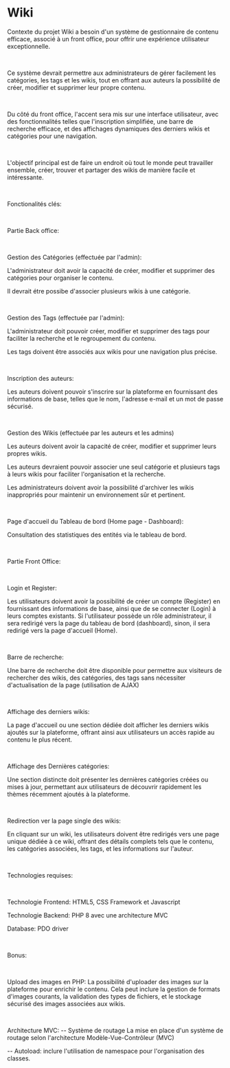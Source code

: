 # Wiki
Contexte du projet
Wiki a besoin d'un système de gestionnaire de contenu efficace, associé à un front office, pour offrir une expérience utilisateur exceptionnelle.

​

Ce système devrait permettre aux administrateurs de gérer facilement les catégories, les tags et les wikis, tout en offrant aux auteurs la possibilité de créer, modifier et supprimer leur propre contenu.

​

Du côté du front office, l'accent sera mis sur une interface utilisateur, avec des fonctionnalités telles que l'inscription simplifiée, une barre de recherche efficace, et des affichages dynamiques des derniers wikis et catégories pour une navigation.

​

L'objectif principal est de faire un endroit où tout le monde peut travailler ensemble, créer, trouver et partager des wikis de manière facile et intéressante.

​

Fonctionalités clés:

​

Partie Back office:

​

Gestion des Catégories (effectuée par l'admin):

L'administrateur doit avoir la capacité de créer, modifier et supprimer des catégories pour organiser le contenu.

Il devrait étre possibe d'associer plusieurs wikis à une catégorie.

​

Gestion des Tags (effectuée par l'admin):

L'administrateur doit pouvoir créer, modifier et supprimer des tags pour faciliter la recherche et le regroupement du contenu.

Les tags doivent être associés aux wikis pour une navigation plus précise.

​

Inscription des auteurs:

Les auteurs doivent pouvoir s'inscrire sur la plateforme en fournissant des informations de base, telles que le nom, l'adresse e-mail et un mot de passe sécurisé.

​

Gestion des Wikis (effectuée par les auteurs et les admins)

Les auteurs doivent avoir la capacité de créer, modifier et supprimer leurs propres wikis.

Les auteurs devraient pouvoir associer une seul catégorie et plusieurs tags à leurs wikis pour faciliter l'organisation et la recherche.

Les administrateurs doivent avoir la possibilité d'archiver les wikis inappropriés pour maintenir un environnement sûr et pertinent.

​

Page d'accueil du Tableau de bord (Home page - Dashboard):

Consultation des statistiques des entités via le tableau de bord.

​

Partie Front Office:

​

Login et Register:

Les utilisateurs doivent avoir la possibilité de créer un compte (Register) en fournissant des informations de base, ainsi que de se connecter (Login) à leurs comptes existants. Si l'utilisateur possède un rôle administrateur, il sera redirigé vers la page du tableau de bord (dashboard), sinon, il sera redirigé vers la page d'accueil (Home).

​

Barre de recherche:

Une barre de recherche doit être disponible pour permettre aux visiteurs de rechercher des wikis, des catégories, des tags sans nécessiter d'actualisation de la page (utilisation de AJAX)

​

Affichage des derniers wikis:

La page d'accueil ou une section dédiée doit afficher les derniers wikis ajoutés sur la plateforme, offrant ainsi aux utilisateurs un accès rapide au contenu le plus récent.

​

Affichage des Dernières catégories:

Une section distincte doit présenter les dernières catégories créées ou mises à jour, permettant aux utilisateurs de découvrir rapidement les thèmes récemment ajoutés à la plateforme.

​

Redirection ver la page single des wikis:

En cliquant sur un wiki, les utilisateurs doivent être redirigés vers une page unique dédiée à ce wiki, offrant des détails complets tels que le contenu, les catégories associées, les tags, et les informations sur l'auteur.

​

Technologies requises:

​

Technologie Frontend: HTML5, CSS Framework et Javascript

Technologie Backend: PHP 8 avec une architecture MVC

Database: PDO driver

​

Bonus:

​

Upload des images en PHP:
La possibilité d'uploader des images sur la plateforme pour enrichir le contenu. Cela peut inclure la gestion de formats d'images courants, la validation des types de fichiers, et le stockage sécurisé des images associées aux wikis.

​

Architecture MVC:
-- Système de routage La mise en place d'un système de routage selon l'architecture Modèle-Vue-Contrôleur (MVC)

-- Autoload: inclure l'utilisation de namespace pour l'organisation des classes.
